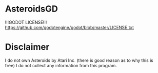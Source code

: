 # AsteroidsGD
!!!GODOT LICENSE!!!
https://github.com/godotengine/godot/blob/master/LICENSE.txt
# Disclaimer
I do not own Asteroids by Atari Inc. (there is good reason as to why this is free) I do not collect any information from this program.
